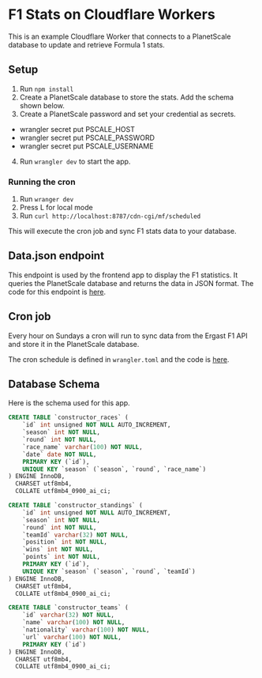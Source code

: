 # F1 Stats on Cloudflare Workers
This is an example Cloudflare Worker that connects to a PlanetScale database to update and retrieve Formula 1 stats.

## Setup
1. Run `npm install`
2. Create a PlanetScale database to store the stats. Add the schema shown below.
3. Create a PlanetScale password and set your credential as secrets.
- wrangler secret put PSCALE_HOST
- wrangler secret put PSCALE_PASSWORD
- wrangler secret put PSCALE_USERNAME
4. Run `wrangler dev` to start the app.

### Running the cron
1. Run `wranger dev`
2. Press L for local mode
3. Run `curl http://localhost:8787/cdn-cgi/mf/scheduled`

This will execute the cron job and sync F1 stats data to your database.

## Data.json endpoint
This endpoint is used by the frontend app to display the F1 statistics. It queries the PlanetScale database and returns the data in JSON format.
The code for this endpoint is [here](https://github.com/planetscale/f1-championship-stats/blob/main/workers/cloudflare/src/index.ts#L12).

## Cron job
Every hour on Sundays a cron will run to sync data from the Ergast F1 API and store it in the PlanetScale database.

The cron schedule is defined in `wrangler.toml` and the code is [here](https://github.com/planetscale/f1-championship-stats/blob/main/workers/cloudflare/src/index.ts#L51). 

## Database Schema
Here is the schema used for this app.

```sql
CREATE TABLE `constructor_races` (
	`id` int unsigned NOT NULL AUTO_INCREMENT,
	`season` int NOT NULL,
	`round` int NOT NULL,
	`race_name` varchar(100) NOT NULL,
	`date` date NOT NULL,
	PRIMARY KEY (`id`),
	UNIQUE KEY `season` (`season`, `round`, `race_name`)
) ENGINE InnoDB,
  CHARSET utf8mb4,
  COLLATE utf8mb4_0900_ai_ci;

CREATE TABLE `constructor_standings` (
	`id` int unsigned NOT NULL AUTO_INCREMENT,
	`season` int NOT NULL,
	`round` int NOT NULL,
	`teamId` varchar(32) NOT NULL,
	`position` int NOT NULL,
	`wins` int NOT NULL,
	`points` int NOT NULL,
	PRIMARY KEY (`id`),
	UNIQUE KEY `season` (`season`, `round`, `teamId`)
) ENGINE InnoDB,
  CHARSET utf8mb4,
  COLLATE utf8mb4_0900_ai_ci;

CREATE TABLE `constructor_teams` (
	`id` varchar(32) NOT NULL,
	`name` varchar(100) NOT NULL,
	`nationality` varchar(100) NOT NULL,
	`url` varchar(100) NOT NULL,
	PRIMARY KEY (`id`)
) ENGINE InnoDB,
  CHARSET utf8mb4,
  COLLATE utf8mb4_0900_ai_ci;
```
